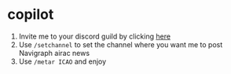 # copilot

1. Invite me to your discord guild by clicking [here](https://discord.com/oauth2/authorize?client_id=1037358699662024784&permissions=0&scope=bot)
2. Use `/setchannel` to set the channel where you want me to post Navigraph airac news
3. Use `/metar ICAO` and enjoy
